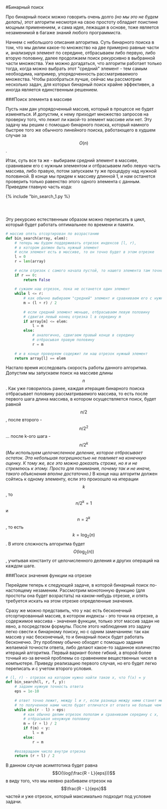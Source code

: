 #Бинарный поиск

Про бинарный поиск можно говорить очень долго *(но мы это не будем делать)*, этот алгоритм несмотря на свою простоту обладает поистине мощным применением, и сама идея, лежащая в основе, тоже является незаменимой в багаже знаний любого программиста. 

Начнем с небольшого описания алгоритма. Суть бинарного поиска в том, что мы делим какое-то множество на две примерно равные части и, анализируя элемент по середине, отбрасываем либо первую, либо вторую половину, далее продолжаем поиск рекурсивно в выбранной части множества. Уже можно догадаться, что алгоритм работает только тогда, когда можно выбрать этот "средний" элемент - тем самым необходима, например, упорядоченность рассматриваемого множества. Чтобы разобраться лучше, сейчас мы рассмотрим несколько задач, для которых бинарный поиск крайне эффективен, а иногда является единственным решением.    

###Поиск элемента в массиве

Пусть нам дан упорядоченный массив, который в процессе не будет изменяться. И допустим, к нему приходит множество запросов на проверку того, что лежит ли какой-то элемент массиве или нет. Эту задачу мы решим с помощью бинарного поиска, который намного быстрее того же обычного линейного поиска, работающего в худшем случае за $$O(n)$$. 

Итак, суть все та же - выбираем средний элемент в массиве, сравниваем его с нужным элементом и отбрасываем либо левую часть массива, либо правую, потом запускаем ту же процедуру над нужной половиной. В конце мы придем к массиву длинной 1, и нам останется проверить только равенство этого одного элемента с данным. Приведем главную часть кода: 

{% include "bin_search_1.py %}

```python

		                                    
```

Эту рекурсию естественным образом можно переписать в цикл, который будет работать оптимальнее по времени и памяти. 

```python
# массив опять отсортирован по возрастанию
def bin_search(array, elem):
    # теперь мы будем поддерживать отрезок индексов [l, r),
    # в котором должен быть нужный элемент
    # если элемент есть в массиве, то он точно будет в этом отрезке
    l = 0                       
    r = len(array)              
                
    # если отрезок с самого начала пустой, то нашего элемента там точно нет    
    if r == 0:                  
        return False      
        
    # сужаем наш отрезок, пока не останется один элемент
    while l <= r:
        # как обычно выбираем "средний" элемент и сравниваем его с нужным
        m = (l + r) / 2
        
        # если средний элемент меньше, отбрасываем левую половину
        # сдвигая левый конец отрезка l в середину m
        if array[m] <= elem: 
            l = m
        else:
            # аналогично, сдвигаем правый конце в середину
            # отбрасывая правую половину
            r = m 
            
    # и в конце проверяем содержит ли наш отрезок нужный элемент
    return array[l] == elem     
```

Настало время исследовать скорость работы данного алгоритма. Допустим мы запускаем поиск на массиве длины $$n$$. Как уже говорилось ранее, каждая итерация бинарного поиска отбрасывает половину рассматриваемого массива, то есть после первого шага длина массива, в котором осуществляется поиск, будет равной $$n/2$$, после второго - $$n/2^2$$ ... после k-ого шага - $$n/2^k$$ (*Мы используем целочисленное деление, которое отбрасывает остаток. Эта небольшая погрешностью не повлияет на конечную оценку. К тому же, все это можно доказать строже, но я и не стремлюсь к этому. Просто для понимания, почему так и не иначе, такого объяснения вполне достаточно.)* В конце наш алгоритм должен сойтись к одному элементу, если это произошло на итерации $$k$$, то $$n/2^k = 1$$ и $$n = 2^k$$, то есть $$k = \log_2(n)$$. В итоге сложность алгоритма будет $$O(\log_2(n))$$, учитывая константу от целочисленного деления и других операций на каждом шаге.


###Поиск значения функции на отрезке

Перейдем теперь к следующей задаче, в которой бинарный поиск по-настоящему незаменим. Рассмотрим монотонную функцию (для простоты она будет возрастать) на каком-нибудь отрезке, и опять требуется искать на этом отрезке определенные значения. 

Сразу же можно представить, что у нас есть бесконечный отсортированный массив, в котором индексы - это точки на отрезке, а содержимое массива - значения функции, только этот массив задан не явно, а посредством формулы. После этого наблюдения это задачу легко свести к бинарному поиску, но с одним замечанием: так как массив у нас бесконечный, то и бинарный поиск будет работать бесконечно. Эту проблему обычно обходят с помощью задания желаемой точности ответа, либо делают какое-то заданное количество итераций алгоритма. Первый вариант более гибкий, а второй более точный из-за вечной проблемы со сравнением вещественных чисел в компьютере. Приведу реализацию первого случая, но его будет легко переписать и с учетом второго условия. 

```python
# (l, r) - отрезок на котором нужно найти такое x, что f(x) = y
def bin_search(l, r, f, y):
    # задаем нужную точность ответа
    eps = 1e-10
    
    # ответ точно лежит, между l и r, если разница между ними станет меньше eps,
    # то полученное нами число будет отличатся от ответа не больше чем на eps
    while abs(r - l) > eps:
        # как обычно делим отрезок пополам и сравниваем середину с x, 
        # отбрасывая ненужную половину
        m = (r + l) / 2
        if f(m) < y:
            l = m
        else:
            r = m
    
    #возвращаем число внутри отрезка
    return (r + l) / 2

```

В данном случае асимптотика будет равна $$O(\log(\frac{R - L}{eps}))$$ в виду того, что мы неявно разбиваем отрезок на $$\frac{R - L}{eps}$$ частей и уже отрезок, который максимально подходит под условие задачи. 
